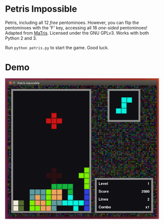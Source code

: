 Petris Impossible
======

Petris, including all 12 *free* pentominoes. However, you can flip the pentominoes with the 'F' key, accessing all 18 *one-sided* pentominoes! Adapted from [MaTris](https://github.com/SmartViking/MaTris). Licensed under the GNU GPLv3. Works with both Python 2 and 3.

Run `python petris.py` to start the game. Good luck.

Demo
====
![Demo](demo.png)